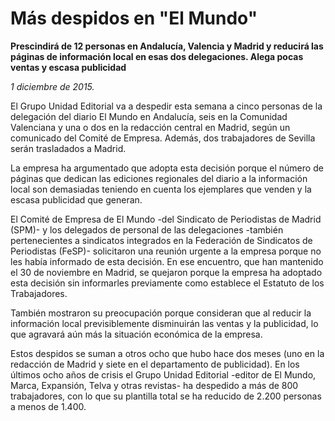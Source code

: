 # Más despidos en "El Mundo"

**Prescindirá de 12 personas en Andalucía, Valencia y Madrid y reducirá las páginas de información local en esas dos delegaciones. Alega pocas ventas y escasa publicidad**

*1 diciembre de 2015.*

El Grupo Unidad Editorial va a despedir esta semana a cinco personas de la delegación del diario El Mundo en Andalucía, seis en la Comunidad Valenciana y una o dos en la redacción central en Madrid, según un comunicado del Comité de Empresa. Además, dos trabajadores de Sevilla serán trasladados a Madrid.

La empresa ha argumentado que adopta esta decisión porque el número de páginas que dedican las ediciones regionales del diario a la información local son demasiadas teniendo en cuenta los ejemplares que venden y la escasa publicidad que generan.

El Comité de Empresa de El Mundo -del Sindicato de Periodistas de Madrid (SPM)- y los delegados de personal de las delegaciones -también pertenecientes a sindicatos integrados en la Federación de Sindicatos de Periodistas (FeSP)- solicitaron una reunión urgente a la empresa porque no les había informado de esta decisión. En ese encuentro, que han mantenido el 30 de noviembre en Madrid, se quejaron porque la empresa ha adoptado esta decisión sin informarles previamente como establece el Estatuto de los Trabajadores.

También mostraron su preocupación porque consideran que al reducir la información local previsiblemente disminuirán las ventas y la publicidad, lo que agravará aún más la situación económica de la empresa.

Estos despidos se suman a otros ocho que hubo hace dos meses (uno en la redacción de Madrid y siete en el departamento de publicidad). En los últimos ocho años de crisis el Grupo Unidad Editorial -editor de El Mundo, Marca, Expansión, Telva y otras revistas- ha despedido a más de 800 trabajadores, con lo que su plantilla total se ha reducido de 2.200 personas a menos de 1.400.


